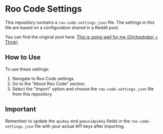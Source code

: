 # Roo Code Settings

This repository contains a `roo-code-settings.json` file. The settings in this file are based on a configuration shared in a Reddit post.

You can find the original post here: [This is going well for me (Orchestrator + Think)](https://www.reddit.com/r/RooCode/comments/1k9hcmu/this_is_going_well_for_me_orchestrator_think/)

## How to Use

To use these settings:

1. Navigate to Roo Code settings.
2. Go to the "About Roo Code" section.
3. Select the "Import" option and choose the `roo-code-settings.json` file from this repository.

## Important

Remember to update the `apiKey` and `geminiApiKey` fields in the `roo-code-settings.json` file with your actual API keys after importing.
